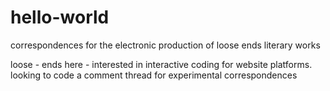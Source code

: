 # hello-world
correspondences for the electronic production of loose ends literary works


loose - ends here - interested in interactive coding for website platforms. 
looking to code a comment thread for experimental correspondences 
